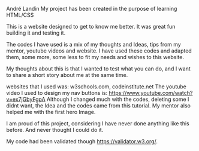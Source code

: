 André Landin
My project has been created in the purpose of learning HTML/CSS

This is a website designed to get to know me better. 
It was great fun building it and testing it. 

The codes I have used is a mix of my thoughts and Ideas, tips from my mentor, youtube videos and website. 
I have used these codes and adapted them, some more, some less to fit my needs and wishes to this website.

My thoughts about this is that I wanted to test what you can do, and I want to share a short story about me at the same time.

websites that I used was: w3schools.com, codeinstitute.net
The youtube video I used to design my nav buttons is: https://www.youtube.com/watch?v=ex7jGbyFgpA
Although I changed much with the codes, deleting some I didnt want, the Idea and the codes came from this tutorial.
My mentor also helped me with the first hero Image.

I am proud of this project, considering I have never done anything like this before. And never thought I could do it.

My code had been validated though https://validator.w3.org/.
